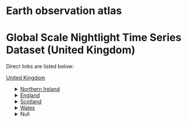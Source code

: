 # Earth observation atlas
 # Global Scale Nightlight Time Series Dataset (United Kingdom)
Direct links are listed below:

<a href="https://eoatlas-nightlight.s3.amazonaws.com/eoatlas-monthly-nightlight-00001.csv">United Kingdom</a>
<ul>
<details>
<summary><a href="https://eoatlas-nightlight.s3.amazonaws.com/eoatlas-monthly-nightlight-00252.csv">Northern Ireland</a></summary>
<ul>
<ol>
<li><a href="https://eoatlas-nightlight.s3.amazonaws.com/eoatlas-monthly-nightlight-03968.csv">Antrim and Newtownabbey</a></li><li><a href="https://eoatlas-nightlight.s3.amazonaws.com/eoatlas-monthly-nightlight-03969.csv">Armagh City, Banbridge and Craigavon</a></li><li><a href="https://eoatlas-nightlight.s3.amazonaws.com/eoatlas-monthly-nightlight-03970.csv">Belfast</a></li><li><a href="https://eoatlas-nightlight.s3.amazonaws.com/eoatlas-monthly-nightlight-03971.csv">Causeway Coast and Glens</a></li><li><a href="https://eoatlas-nightlight.s3.amazonaws.com/eoatlas-monthly-nightlight-03972.csv">Derry City and Strabane</a></li><li><a href="https://eoatlas-nightlight.s3.amazonaws.com/eoatlas-monthly-nightlight-03973.csv">Fermanagh and Omagh</a></li><li><a href="https://eoatlas-nightlight.s3.amazonaws.com/eoatlas-monthly-nightlight-03974.csv">Lisburn and Castlereagh</a></li><li><a href="https://eoatlas-nightlight.s3.amazonaws.com/eoatlas-monthly-nightlight-03975.csv">Mid and East Antrim</a></li><li><a href="https://eoatlas-nightlight.s3.amazonaws.com/eoatlas-monthly-nightlight-03976.csv">Mid Ulster</a></li><li><a href="https://eoatlas-nightlight.s3.amazonaws.com/eoatlas-monthly-nightlight-03977.csv">Newry, Mourne and Down</a></li></ul>
</ol>
</details>
<details>
<summary><a href="https://eoatlas-nightlight.s3.amazonaws.com/eoatlas-monthly-nightlight-00253.csv">England</a></summary>
<ul>
<ol>
<li><a href="https://eoatlas-nightlight.s3.amazonaws.com/eoatlas-monthly-nightlight-03817.csv">Hartlepool</a></li><li><a href="https://eoatlas-nightlight.s3.amazonaws.com/eoatlas-monthly-nightlight-03818.csv">Middlesbrough</a></li><li><a href="https://eoatlas-nightlight.s3.amazonaws.com/eoatlas-monthly-nightlight-03819.csv">Redcar and Cleveland</a></li><li><a href="https://eoatlas-nightlight.s3.amazonaws.com/eoatlas-monthly-nightlight-03820.csv">Stockton-on-Tees</a></li><li><a href="https://eoatlas-nightlight.s3.amazonaws.com/eoatlas-monthly-nightlight-03821.csv">Darlington</a></li><li><a href="https://eoatlas-nightlight.s3.amazonaws.com/eoatlas-monthly-nightlight-03823.csv">Warrington</a></li><li><a href="https://eoatlas-nightlight.s3.amazonaws.com/eoatlas-monthly-nightlight-03824.csv">Blackburn with Darwen</a></li><li><a href="https://eoatlas-nightlight.s3.amazonaws.com/eoatlas-monthly-nightlight-03825.csv">Blackpool</a></li><li><a href="https://eoatlas-nightlight.s3.amazonaws.com/eoatlas-monthly-nightlight-03826.csv">Kingston upon Hull, City of</a></li><li><a href="https://eoatlas-nightlight.s3.amazonaws.com/eoatlas-monthly-nightlight-03827.csv">East Riding of Yorkshire</a></li><li><a href="https://eoatlas-nightlight.s3.amazonaws.com/eoatlas-monthly-nightlight-03828.csv">North East Lincolnshire</a></li><li><a href="https://eoatlas-nightlight.s3.amazonaws.com/eoatlas-monthly-nightlight-03829.csv">North Lincolnshire</a></li><li><a href="https://eoatlas-nightlight.s3.amazonaws.com/eoatlas-monthly-nightlight-03830.csv">York</a></li><li><a href="https://eoatlas-nightlight.s3.amazonaws.com/eoatlas-monthly-nightlight-03831.csv">Derby</a></li><li><a href="https://eoatlas-nightlight.s3.amazonaws.com/eoatlas-monthly-nightlight-03832.csv">Leicester</a></li><li><a href="https://eoatlas-nightlight.s3.amazonaws.com/eoatlas-monthly-nightlight-03833.csv">Rutland</a></li><li><a href="https://eoatlas-nightlight.s3.amazonaws.com/eoatlas-monthly-nightlight-03834.csv">Nottingham</a></li><li><a href="https://eoatlas-nightlight.s3.amazonaws.com/eoatlas-monthly-nightlight-03835.csv">Herefordshire, County of</a></li><li><a href="https://eoatlas-nightlight.s3.amazonaws.com/eoatlas-monthly-nightlight-03836.csv">Telford and Wrekin</a></li><li><a href="https://eoatlas-nightlight.s3.amazonaws.com/eoatlas-monthly-nightlight-03837.csv">Stoke-on-Trent</a></li><li><a href="https://eoatlas-nightlight.s3.amazonaws.com/eoatlas-monthly-nightlight-03838.csv">Bath and North East Somerset</a></li><li><a href="https://eoatlas-nightlight.s3.amazonaws.com/eoatlas-monthly-nightlight-03839.csv">Bristol, City of</a></li><li><a href="https://eoatlas-nightlight.s3.amazonaws.com/eoatlas-monthly-nightlight-03840.csv">North Somerset</a></li><li><a href="https://eoatlas-nightlight.s3.amazonaws.com/eoatlas-monthly-nightlight-03841.csv">South Gloucestershire</a></li><li><a href="https://eoatlas-nightlight.s3.amazonaws.com/eoatlas-monthly-nightlight-03842.csv">Plymouth</a></li><li><a href="https://eoatlas-nightlight.s3.amazonaws.com/eoatlas-monthly-nightlight-03843.csv">Torbay</a></li><li><a href="https://eoatlas-nightlight.s3.amazonaws.com/eoatlas-monthly-nightlight-03844.csv">Swindon</a></li><li><a href="https://eoatlas-nightlight.s3.amazonaws.com/eoatlas-monthly-nightlight-03845.csv">Peterborough</a></li><li><a href="https://eoatlas-nightlight.s3.amazonaws.com/eoatlas-monthly-nightlight-03846.csv">Luton</a></li><li><a href="https://eoatlas-nightlight.s3.amazonaws.com/eoatlas-monthly-nightlight-03847.csv">Southend-on-Sea</a></li><li><a href="https://eoatlas-nightlight.s3.amazonaws.com/eoatlas-monthly-nightlight-03848.csv">Thurrock</a></li><li><a href="https://eoatlas-nightlight.s3.amazonaws.com/eoatlas-monthly-nightlight-03849.csv">Medway</a></li><li><a href="https://eoatlas-nightlight.s3.amazonaws.com/eoatlas-monthly-nightlight-03850.csv">Bracknell Forest</a></li><li><a href="https://eoatlas-nightlight.s3.amazonaws.com/eoatlas-monthly-nightlight-03851.csv">West Berkshire</a></li><li><a href="https://eoatlas-nightlight.s3.amazonaws.com/eoatlas-monthly-nightlight-03852.csv">Reading</a></li><li><a href="https://eoatlas-nightlight.s3.amazonaws.com/eoatlas-monthly-nightlight-03853.csv">Slough</a></li><li><a href="https://eoatlas-nightlight.s3.amazonaws.com/eoatlas-monthly-nightlight-03854.csv">Windsor and Maidenhead</a></li><li><a href="https://eoatlas-nightlight.s3.amazonaws.com/eoatlas-monthly-nightlight-03855.csv">Wokingham</a></li><li><a href="https://eoatlas-nightlight.s3.amazonaws.com/eoatlas-monthly-nightlight-03856.csv">Milton Keynes</a></li><li><a href="https://eoatlas-nightlight.s3.amazonaws.com/eoatlas-monthly-nightlight-03857.csv">Brighton and Hove</a></li><li><a href="https://eoatlas-nightlight.s3.amazonaws.com/eoatlas-monthly-nightlight-03858.csv">Portsmouth</a></li><li><a href="https://eoatlas-nightlight.s3.amazonaws.com/eoatlas-monthly-nightlight-03859.csv">Southampton</a></li><li><a href="https://eoatlas-nightlight.s3.amazonaws.com/eoatlas-monthly-nightlight-03860.csv">Isle of Wight</a></li><li><a href="https://eoatlas-nightlight.s3.amazonaws.com/eoatlas-monthly-nightlight-03861.csv">County Durham</a></li><li><a href="https://eoatlas-nightlight.s3.amazonaws.com/eoatlas-monthly-nightlight-03862.csv">Cheshire East</a></li><li><a href="https://eoatlas-nightlight.s3.amazonaws.com/eoatlas-monthly-nightlight-03863.csv">Cheshire West and Chester</a></li><li><a href="https://eoatlas-nightlight.s3.amazonaws.com/eoatlas-monthly-nightlight-03864.csv">Shropshire</a></li><li><a href="https://eoatlas-nightlight.s3.amazonaws.com/eoatlas-monthly-nightlight-03865.csv">Cornwall</a></li><li><a href="https://eoatlas-nightlight.s3.amazonaws.com/eoatlas-monthly-nightlight-03867.csv">Wiltshire</a></li><li><a href="https://eoatlas-nightlight.s3.amazonaws.com/eoatlas-monthly-nightlight-03868.csv">Bedford</a></li><li><a href="https://eoatlas-nightlight.s3.amazonaws.com/eoatlas-monthly-nightlight-03869.csv">Central Bedfordshire</a></li><li><a href="https://eoatlas-nightlight.s3.amazonaws.com/eoatlas-monthly-nightlight-03870.csv">Northumberland</a></li><li><a href="https://eoatlas-nightlight.s3.amazonaws.com/eoatlas-monthly-nightlight-03871.csv">Bournemouth, Christchurch and Poole</a></li><li><a href="https://eoatlas-nightlight.s3.amazonaws.com/eoatlas-monthly-nightlight-03872.csv">Dorset</a></li><li><a href="https://eoatlas-nightlight.s3.amazonaws.com/eoatlas-monthly-nightlight-03873.csv">Bolton</a></li><li><a href="https://eoatlas-nightlight.s3.amazonaws.com/eoatlas-monthly-nightlight-03874.csv">Bury</a></li><li><a href="https://eoatlas-nightlight.s3.amazonaws.com/eoatlas-monthly-nightlight-03875.csv">Manchester</a></li><li><a href="https://eoatlas-nightlight.s3.amazonaws.com/eoatlas-monthly-nightlight-03876.csv">Oldham</a></li><li><a href="https://eoatlas-nightlight.s3.amazonaws.com/eoatlas-monthly-nightlight-03877.csv">Rochdale</a></li><li><a href="https://eoatlas-nightlight.s3.amazonaws.com/eoatlas-monthly-nightlight-03878.csv">Salford</a></li><li><a href="https://eoatlas-nightlight.s3.amazonaws.com/eoatlas-monthly-nightlight-03879.csv">Stockport</a></li><li><a href="https://eoatlas-nightlight.s3.amazonaws.com/eoatlas-monthly-nightlight-03880.csv">Tameside</a></li><li><a href="https://eoatlas-nightlight.s3.amazonaws.com/eoatlas-monthly-nightlight-03881.csv">Trafford</a></li><li><a href="https://eoatlas-nightlight.s3.amazonaws.com/eoatlas-monthly-nightlight-03882.csv">Wigan</a></li><li><a href="https://eoatlas-nightlight.s3.amazonaws.com/eoatlas-monthly-nightlight-03883.csv">Knowsley</a></li><li><a href="https://eoatlas-nightlight.s3.amazonaws.com/eoatlas-monthly-nightlight-03884.csv">Liverpool</a></li><li><a href="https://eoatlas-nightlight.s3.amazonaws.com/eoatlas-monthly-nightlight-03885.csv">St. Helens</a></li><li><a href="https://eoatlas-nightlight.s3.amazonaws.com/eoatlas-monthly-nightlight-03886.csv">Sefton</a></li><li><a href="https://eoatlas-nightlight.s3.amazonaws.com/eoatlas-monthly-nightlight-03887.csv">Wirral</a></li><li><a href="https://eoatlas-nightlight.s3.amazonaws.com/eoatlas-monthly-nightlight-03888.csv">Barnsley</a></li><li><a href="https://eoatlas-nightlight.s3.amazonaws.com/eoatlas-monthly-nightlight-03889.csv">Doncaster</a></li><li><a href="https://eoatlas-nightlight.s3.amazonaws.com/eoatlas-monthly-nightlight-03890.csv">Rotherham</a></li><li><a href="https://eoatlas-nightlight.s3.amazonaws.com/eoatlas-monthly-nightlight-03891.csv">Sheffield</a></li><li><a href="https://eoatlas-nightlight.s3.amazonaws.com/eoatlas-monthly-nightlight-03892.csv">Newcastle upon Tyne</a></li><li><a href="https://eoatlas-nightlight.s3.amazonaws.com/eoatlas-monthly-nightlight-03893.csv">North Tyneside</a></li><li><a href="https://eoatlas-nightlight.s3.amazonaws.com/eoatlas-monthly-nightlight-03894.csv">South Tyneside</a></li><li><a href="https://eoatlas-nightlight.s3.amazonaws.com/eoatlas-monthly-nightlight-03895.csv">Sunderland</a></li><li><a href="https://eoatlas-nightlight.s3.amazonaws.com/eoatlas-monthly-nightlight-03896.csv">Birmingham</a></li><li><a href="https://eoatlas-nightlight.s3.amazonaws.com/eoatlas-monthly-nightlight-03897.csv">Coventry</a></li><li><a href="https://eoatlas-nightlight.s3.amazonaws.com/eoatlas-monthly-nightlight-03898.csv">Dudley</a></li><li><a href="https://eoatlas-nightlight.s3.amazonaws.com/eoatlas-monthly-nightlight-03899.csv">Sandwell</a></li><li><a href="https://eoatlas-nightlight.s3.amazonaws.com/eoatlas-monthly-nightlight-03900.csv">Solihull</a></li><li><a href="https://eoatlas-nightlight.s3.amazonaws.com/eoatlas-monthly-nightlight-03901.csv">Walsall</a></li><li><a href="https://eoatlas-nightlight.s3.amazonaws.com/eoatlas-monthly-nightlight-03902.csv">Wolverhampton</a></li><li><a href="https://eoatlas-nightlight.s3.amazonaws.com/eoatlas-monthly-nightlight-03903.csv">Bradford</a></li><li><a href="https://eoatlas-nightlight.s3.amazonaws.com/eoatlas-monthly-nightlight-03904.csv">Calderdale</a></li><li><a href="https://eoatlas-nightlight.s3.amazonaws.com/eoatlas-monthly-nightlight-03905.csv">Kirklees</a></li><li><a href="https://eoatlas-nightlight.s3.amazonaws.com/eoatlas-monthly-nightlight-03906.csv">Leeds</a></li><li><a href="https://eoatlas-nightlight.s3.amazonaws.com/eoatlas-monthly-nightlight-03907.csv">Wakefield</a></li><li><a href="https://eoatlas-nightlight.s3.amazonaws.com/eoatlas-monthly-nightlight-03908.csv">Gateshead</a></li><li><a href="https://eoatlas-nightlight.s3.amazonaws.com/eoatlas-monthly-nightlight-03909.csv">City of London</a></li><li><a href="https://eoatlas-nightlight.s3.amazonaws.com/eoatlas-monthly-nightlight-03910.csv">Barking and Dagenham</a></li><li><a href="https://eoatlas-nightlight.s3.amazonaws.com/eoatlas-monthly-nightlight-03911.csv">Barnet</a></li><li><a href="https://eoatlas-nightlight.s3.amazonaws.com/eoatlas-monthly-nightlight-03912.csv">Bexley</a></li><li><a href="https://eoatlas-nightlight.s3.amazonaws.com/eoatlas-monthly-nightlight-03913.csv">Brent</a></li><li><a href="https://eoatlas-nightlight.s3.amazonaws.com/eoatlas-monthly-nightlight-03914.csv">Bromley</a></li><li><a href="https://eoatlas-nightlight.s3.amazonaws.com/eoatlas-monthly-nightlight-03915.csv">Camden</a></li><li><a href="https://eoatlas-nightlight.s3.amazonaws.com/eoatlas-monthly-nightlight-03916.csv">Croydon</a></li><li><a href="https://eoatlas-nightlight.s3.amazonaws.com/eoatlas-monthly-nightlight-03917.csv">Ealing</a></li><li><a href="https://eoatlas-nightlight.s3.amazonaws.com/eoatlas-monthly-nightlight-03918.csv">Enfield</a></li><li><a href="https://eoatlas-nightlight.s3.amazonaws.com/eoatlas-monthly-nightlight-03919.csv">Greenwich</a></li><li><a href="https://eoatlas-nightlight.s3.amazonaws.com/eoatlas-monthly-nightlight-03920.csv">Hackney</a></li><li><a href="https://eoatlas-nightlight.s3.amazonaws.com/eoatlas-monthly-nightlight-03921.csv">Hammersmith and Fulham</a></li><li><a href="https://eoatlas-nightlight.s3.amazonaws.com/eoatlas-monthly-nightlight-03922.csv">Haringey</a></li><li><a href="https://eoatlas-nightlight.s3.amazonaws.com/eoatlas-monthly-nightlight-03923.csv">Harrow</a></li><li><a href="https://eoatlas-nightlight.s3.amazonaws.com/eoatlas-monthly-nightlight-03924.csv">Havering</a></li><li><a href="https://eoatlas-nightlight.s3.amazonaws.com/eoatlas-monthly-nightlight-03925.csv">Hillingdon</a></li><li><a href="https://eoatlas-nightlight.s3.amazonaws.com/eoatlas-monthly-nightlight-03926.csv">Hounslow</a></li><li><a href="https://eoatlas-nightlight.s3.amazonaws.com/eoatlas-monthly-nightlight-03927.csv">Islington</a></li><li><a href="https://eoatlas-nightlight.s3.amazonaws.com/eoatlas-monthly-nightlight-03928.csv">Kensington and Chelsea</a></li><li><a href="https://eoatlas-nightlight.s3.amazonaws.com/eoatlas-monthly-nightlight-03929.csv">Kingston upon Thames</a></li><li><a href="https://eoatlas-nightlight.s3.amazonaws.com/eoatlas-monthly-nightlight-03930.csv">Lambeth</a></li><li><a href="https://eoatlas-nightlight.s3.amazonaws.com/eoatlas-monthly-nightlight-03931.csv">Lewisham</a></li><li><a href="https://eoatlas-nightlight.s3.amazonaws.com/eoatlas-monthly-nightlight-03932.csv">Merton</a></li><li><a href="https://eoatlas-nightlight.s3.amazonaws.com/eoatlas-monthly-nightlight-03933.csv">Newham</a></li><li><a href="https://eoatlas-nightlight.s3.amazonaws.com/eoatlas-monthly-nightlight-03934.csv">Redbridge</a></li><li><a href="https://eoatlas-nightlight.s3.amazonaws.com/eoatlas-monthly-nightlight-03935.csv">Richmond upon Thames</a></li><li><a href="https://eoatlas-nightlight.s3.amazonaws.com/eoatlas-monthly-nightlight-03936.csv">Southwark</a></li><li><a href="https://eoatlas-nightlight.s3.amazonaws.com/eoatlas-monthly-nightlight-03937.csv">Sutton</a></li><li><a href="https://eoatlas-nightlight.s3.amazonaws.com/eoatlas-monthly-nightlight-03938.csv">Tower Hamlets</a></li><li><a href="https://eoatlas-nightlight.s3.amazonaws.com/eoatlas-monthly-nightlight-03939.csv">Waltham Forest</a></li><li><a href="https://eoatlas-nightlight.s3.amazonaws.com/eoatlas-monthly-nightlight-03940.csv">Wandsworth</a></li><li><a href="https://eoatlas-nightlight.s3.amazonaws.com/eoatlas-monthly-nightlight-03941.csv">Westminster</a></li><li><a href="https://eoatlas-nightlight.s3.amazonaws.com/eoatlas-monthly-nightlight-03942.csv">Buckinghamshire</a></li><li><a href="https://eoatlas-nightlight.s3.amazonaws.com/eoatlas-monthly-nightlight-03943.csv">Cambridgeshire</a></li><li><a href="https://eoatlas-nightlight.s3.amazonaws.com/eoatlas-monthly-nightlight-03944.csv">Cumbria</a></li><li><a href="https://eoatlas-nightlight.s3.amazonaws.com/eoatlas-monthly-nightlight-03945.csv">Derbyshire</a></li><li><a href="https://eoatlas-nightlight.s3.amazonaws.com/eoatlas-monthly-nightlight-03946.csv">Devon</a></li><li><a href="https://eoatlas-nightlight.s3.amazonaws.com/eoatlas-monthly-nightlight-03947.csv">East Sussex</a></li><li><a href="https://eoatlas-nightlight.s3.amazonaws.com/eoatlas-monthly-nightlight-03948.csv">Essex</a></li><li><a href="https://eoatlas-nightlight.s3.amazonaws.com/eoatlas-monthly-nightlight-03949.csv">Gloucestershire</a></li><li><a href="https://eoatlas-nightlight.s3.amazonaws.com/eoatlas-monthly-nightlight-03950.csv">Hampshire</a></li><li><a href="https://eoatlas-nightlight.s3.amazonaws.com/eoatlas-monthly-nightlight-03951.csv">Hertfordshire</a></li><li><a href="https://eoatlas-nightlight.s3.amazonaws.com/eoatlas-monthly-nightlight-03952.csv">Kent</a></li><li><a href="https://eoatlas-nightlight.s3.amazonaws.com/eoatlas-monthly-nightlight-03953.csv">Lancashire</a></li><li><a href="https://eoatlas-nightlight.s3.amazonaws.com/eoatlas-monthly-nightlight-03954.csv">Leicestershire</a></li><li><a href="https://eoatlas-nightlight.s3.amazonaws.com/eoatlas-monthly-nightlight-03955.csv">Lincolnshire</a></li><li><a href="https://eoatlas-nightlight.s3.amazonaws.com/eoatlas-monthly-nightlight-03956.csv">Norfolk</a></li><li><a href="https://eoatlas-nightlight.s3.amazonaws.com/eoatlas-monthly-nightlight-03957.csv">Northamptonshire</a></li><li><a href="https://eoatlas-nightlight.s3.amazonaws.com/eoatlas-monthly-nightlight-03958.csv">North Yorkshire</a></li><li><a href="https://eoatlas-nightlight.s3.amazonaws.com/eoatlas-monthly-nightlight-03959.csv">Nottinghamshire</a></li><li><a href="https://eoatlas-nightlight.s3.amazonaws.com/eoatlas-monthly-nightlight-03960.csv">Oxfordshire</a></li><li><a href="https://eoatlas-nightlight.s3.amazonaws.com/eoatlas-monthly-nightlight-03961.csv">Somerset</a></li><li><a href="https://eoatlas-nightlight.s3.amazonaws.com/eoatlas-monthly-nightlight-03962.csv">Staffordshire</a></li><li><a href="https://eoatlas-nightlight.s3.amazonaws.com/eoatlas-monthly-nightlight-03963.csv">Suffolk</a></li><li><a href="https://eoatlas-nightlight.s3.amazonaws.com/eoatlas-monthly-nightlight-03964.csv">Surrey</a></li><li><a href="https://eoatlas-nightlight.s3.amazonaws.com/eoatlas-monthly-nightlight-03965.csv">Warwickshire</a></li><li><a href="https://eoatlas-nightlight.s3.amazonaws.com/eoatlas-monthly-nightlight-03966.csv">West Sussex</a></li><li><a href="https://eoatlas-nightlight.s3.amazonaws.com/eoatlas-monthly-nightlight-03967.csv">Worcestershire</a></li></ul>
</ol>
</details>
<details>
<summary><a href="https://eoatlas-nightlight.s3.amazonaws.com/eoatlas-monthly-nightlight-00254.csv">Scotland</a></summary>
<ul>
<ol>
<li><a href="https://eoatlas-nightlight.s3.amazonaws.com/eoatlas-monthly-nightlight-03979.csv">Clackmannanshire</a></li><li><a href="https://eoatlas-nightlight.s3.amazonaws.com/eoatlas-monthly-nightlight-03980.csv">Dumfries and Galloway</a></li><li><a href="https://eoatlas-nightlight.s3.amazonaws.com/eoatlas-monthly-nightlight-03981.csv">East Ayrshire</a></li><li><a href="https://eoatlas-nightlight.s3.amazonaws.com/eoatlas-monthly-nightlight-03982.csv">East Lothian</a></li><li><a href="https://eoatlas-nightlight.s3.amazonaws.com/eoatlas-monthly-nightlight-03983.csv">East Renfrewshire</a></li><li><a href="https://eoatlas-nightlight.s3.amazonaws.com/eoatlas-monthly-nightlight-03984.csv">Na h-Eileanan Siar</a></li><li><a href="https://eoatlas-nightlight.s3.amazonaws.com/eoatlas-monthly-nightlight-03985.csv">Falkirk</a></li><li><a href="https://eoatlas-nightlight.s3.amazonaws.com/eoatlas-monthly-nightlight-03986.csv">Highland</a></li><li><a href="https://eoatlas-nightlight.s3.amazonaws.com/eoatlas-monthly-nightlight-03987.csv">Inverclyde</a></li><li><a href="https://eoatlas-nightlight.s3.amazonaws.com/eoatlas-monthly-nightlight-03988.csv">Midlothian</a></li><li><a href="https://eoatlas-nightlight.s3.amazonaws.com/eoatlas-monthly-nightlight-03989.csv">Moray</a></li><li><a href="https://eoatlas-nightlight.s3.amazonaws.com/eoatlas-monthly-nightlight-03991.csv">Orkney Islands</a></li><li><a href="https://eoatlas-nightlight.s3.amazonaws.com/eoatlas-monthly-nightlight-03992.csv">Scottish Borders</a></li><li><a href="https://eoatlas-nightlight.s3.amazonaws.com/eoatlas-monthly-nightlight-03993.csv">Shetland Islands</a></li><li><a href="https://eoatlas-nightlight.s3.amazonaws.com/eoatlas-monthly-nightlight-03994.csv">South Ayrshire</a></li><li><a href="https://eoatlas-nightlight.s3.amazonaws.com/eoatlas-monthly-nightlight-03995.csv">South Lanarkshire</a></li><li><a href="https://eoatlas-nightlight.s3.amazonaws.com/eoatlas-monthly-nightlight-03996.csv">Stirling</a></li><li><a href="https://eoatlas-nightlight.s3.amazonaws.com/eoatlas-monthly-nightlight-03997.csv">Aberdeen City</a></li><li><a href="https://eoatlas-nightlight.s3.amazonaws.com/eoatlas-monthly-nightlight-03998.csv">Aberdeenshire</a></li><li><a href="https://eoatlas-nightlight.s3.amazonaws.com/eoatlas-monthly-nightlight-03999.csv">Argyll and Bute</a></li><li><a href="https://eoatlas-nightlight.s3.amazonaws.com/eoatlas-monthly-nightlight-04000.csv">City of Edinburgh</a></li><li><a href="https://eoatlas-nightlight.s3.amazonaws.com/eoatlas-monthly-nightlight-04001.csv">Renfrewshire</a></li><li><a href="https://eoatlas-nightlight.s3.amazonaws.com/eoatlas-monthly-nightlight-04002.csv">West Dunbartonshire</a></li><li><a href="https://eoatlas-nightlight.s3.amazonaws.com/eoatlas-monthly-nightlight-04003.csv">West Lothian</a></li><li><a href="https://eoatlas-nightlight.s3.amazonaws.com/eoatlas-monthly-nightlight-04004.csv">Angus</a></li><li><a href="https://eoatlas-nightlight.s3.amazonaws.com/eoatlas-monthly-nightlight-04005.csv">Dundee City</a></li><li><a href="https://eoatlas-nightlight.s3.amazonaws.com/eoatlas-monthly-nightlight-04006.csv">East Dunbartonshire</a></li><li><a href="https://eoatlas-nightlight.s3.amazonaws.com/eoatlas-monthly-nightlight-04007.csv">Fife</a></li><li><a href="https://eoatlas-nightlight.s3.amazonaws.com/eoatlas-monthly-nightlight-04008.csv">Perth and Kinross</a></li><li><a href="https://eoatlas-nightlight.s3.amazonaws.com/eoatlas-monthly-nightlight-04009.csv">Glasgow City</a></li><li><a href="https://eoatlas-nightlight.s3.amazonaws.com/eoatlas-monthly-nightlight-04010.csv">North Lanarkshire</a></li></ul>
</ol>
</details>
<details>
<summary><a href="https://eoatlas-nightlight.s3.amazonaws.com/eoatlas-monthly-nightlight-00255.csv">Wales</a></summary>
<ul>
<ol>
<li><a href="https://eoatlas-nightlight.s3.amazonaws.com/eoatlas-monthly-nightlight-04011.csv">Isle of Anglesey</a></li><li><a href="https://eoatlas-nightlight.s3.amazonaws.com/eoatlas-monthly-nightlight-04012.csv">Gwynedd</a></li><li><a href="https://eoatlas-nightlight.s3.amazonaws.com/eoatlas-monthly-nightlight-04013.csv">Conwy</a></li><li><a href="https://eoatlas-nightlight.s3.amazonaws.com/eoatlas-monthly-nightlight-04014.csv">Denbighshire</a></li><li><a href="https://eoatlas-nightlight.s3.amazonaws.com/eoatlas-monthly-nightlight-04015.csv">Flintshire</a></li><li><a href="https://eoatlas-nightlight.s3.amazonaws.com/eoatlas-monthly-nightlight-04016.csv">Wrexham</a></li><li><a href="https://eoatlas-nightlight.s3.amazonaws.com/eoatlas-monthly-nightlight-04017.csv">Ceredigion</a></li><li><a href="https://eoatlas-nightlight.s3.amazonaws.com/eoatlas-monthly-nightlight-04018.csv">Pembrokeshire</a></li><li><a href="https://eoatlas-nightlight.s3.amazonaws.com/eoatlas-monthly-nightlight-04019.csv">Carmarthenshire</a></li><li><a href="https://eoatlas-nightlight.s3.amazonaws.com/eoatlas-monthly-nightlight-04020.csv">Swansea</a></li><li><a href="https://eoatlas-nightlight.s3.amazonaws.com/eoatlas-monthly-nightlight-04021.csv">Neath Port Talbot</a></li><li><a href="https://eoatlas-nightlight.s3.amazonaws.com/eoatlas-monthly-nightlight-04022.csv">Bridgend</a></li><li><a href="https://eoatlas-nightlight.s3.amazonaws.com/eoatlas-monthly-nightlight-04023.csv">Vale of Glamorgan</a></li><li><a href="https://eoatlas-nightlight.s3.amazonaws.com/eoatlas-monthly-nightlight-04024.csv">Cardiff</a></li><li><a href="https://eoatlas-nightlight.s3.amazonaws.com/eoatlas-monthly-nightlight-04025.csv">Rhondda Cynon Taf</a></li><li><a href="https://eoatlas-nightlight.s3.amazonaws.com/eoatlas-monthly-nightlight-04026.csv">Caerphilly</a></li><li><a href="https://eoatlas-nightlight.s3.amazonaws.com/eoatlas-monthly-nightlight-04027.csv">Blaenau Gwent</a></li><li><a href="https://eoatlas-nightlight.s3.amazonaws.com/eoatlas-monthly-nightlight-04028.csv">Torfaen</a></li><li><a href="https://eoatlas-nightlight.s3.amazonaws.com/eoatlas-monthly-nightlight-04029.csv">Monmouthshire</a></li><li><a href="https://eoatlas-nightlight.s3.amazonaws.com/eoatlas-monthly-nightlight-04030.csv">Newport</a></li><li><a href="https://eoatlas-nightlight.s3.amazonaws.com/eoatlas-monthly-nightlight-04031.csv">Powys</a></li><li><a href="https://eoatlas-nightlight.s3.amazonaws.com/eoatlas-monthly-nightlight-04032.csv">Merthyr Tydfil</a></li></ul>
</ol>
</details>
<details>
<summary>Null</summary>
<ul>
<ol>
<li><a href="https://eoatlas-nightlight.s3.amazonaws.com/eoatlas-monthly-nightlight-03822.csv">Halton</a></li><li><a href="https://eoatlas-nightlight.s3.amazonaws.com/eoatlas-monthly-nightlight-03866.csv">Isles of Scilly</a></li><li><a href="https://eoatlas-nightlight.s3.amazonaws.com/eoatlas-monthly-nightlight-03978.csv">Ards and North Down</a></li><li><a href="https://eoatlas-nightlight.s3.amazonaws.com/eoatlas-monthly-nightlight-03990.csv">North Ayrshire</a></li></ul>
</ol>
</details>
